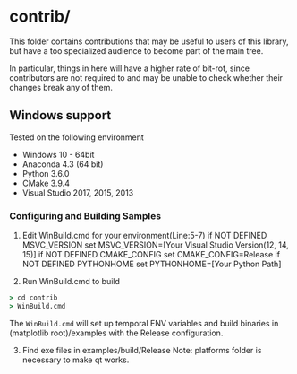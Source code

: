# contrib/

This folder contains contributions that may be useful to users of this library, but
have a too specialized audience to become part of the main tree.

In particular, things in here will have a higher rate of bit-rot, since
contributors are not required to and may be unable to check whether their
changes break any of them.

## Windows support

Tested on the following environment

- Windows 10 - 64bit
- Anaconda 4.3 (64 bit)
- Python 3.6.0
- CMake 3.9.4
- Visual Studio 2017, 2015, 2013

### Configuring and Building Samples

1. Edit WinBuild.cmd for your environment(Line:5-7)
   if NOT DEFINED MSVC_VERSION set MSVC_VERSION=[Your Visual Studio Version(12, 14, 15)]
   if NOT DEFINED CMAKE_CONFIG set CMAKE_CONFIG=Release
   if NOT DEFINED PYTHONHOME set PYTHONHOME=[Your Python Path]

2. Run WinBuild.cmd to build

```cmd
> cd contrib
> WinBuild.cmd
```

The `WinBuild.cmd` will set up temporal ENV variables and build binaries in (matplotlib root)/examples with the Release configuration.

3. Find exe files in examples/build/Release
   Note: platforms folder is necessary to make qt works.
